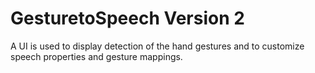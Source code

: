 # GesturetoSpeech Version 2
A UI is used to display detection of the hand gestures and to customize speech properties and gesture mappings.
